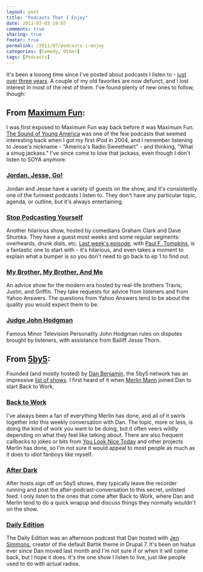 ```yaml
---
layout: post
title: "Podcasts That I Enjoy"
date: 2011-07-03 19:07
comments: true
sharing: true
footer: true
permalink: /2011/07/podcasts-i-enjoy
categories: [Comedy, Other]
tags: [Podcasts]
---
```

It's been a looong time since I've posted about podcasts I listen to - [just over three years](http://www.brockboland.com/2008/04/podcasts-i). A couple of my old favorites are now defunct, and I lost interest in most of the rest of them. I've found plenty of new ones to follow, though:

## From [Maximum Fun](http://maximumfun.org/):
I was first exposed to Maximum Fun way back before it was Maximum Fun. [The Sound of Young America](http://maximumfun.org/shows/sound-young-america) was one of the few podcasts that seemed interesting back when I got my first iPod in 2004, and I remember listening to Jesse's nickname - "America's Radio Sweetheart" - and thinking, "What a smug jackass." I've since come to love that jackass, even though I don't listen to SOYA anymore.

### [Jordan, Jesse, Go!](http://maximumfun.org/shows/jordan-jesse-go)
Jordan and Jesse have a variety of guests on the show, and it's consistently one of the funniest podcasts I listen to. They don't have any particular topic, agenda, or outline, but it's always entertaining.

### [Stop Podcasting Yourself](http://maximumfun.org/shows/stop-podcasting-yourself)
Another hilarious show, hosted by comedians Graham Clark and Dave Shumka. They have a guest most weeks and some regular segments: overheards, drunk dials, etc. [Last week's episode][pftspy], with [Paul F. Tompkins](http://paulftompkins.com/), is a fantastic one to start with - it's hilarious, and even takes a moment to explain what a bumper is so you don't need to go back to ep 1 to find out.

### [My Brother, My Brother, And Me](http://maximumfun.org/shows/my-brother-my-brother-and-me)
An advice show for the modern era hosted by real-life brothers Travis, Justin, and Griffin. They take requests for advice from listeners and from Yahoo Answers. The questions from Yahoo Answers tend to be about the quality you would expect them to be.

### [Judge John Hodgman](http://maximumfun.org/shows/judge-john-hodgman)
Famous Minor Television Personality John Hodgman rules on disputes brought by listeners, with assistance from Bailiff Jesse Thorn.

## From [5by5](http://5by5.tv/):
Founded (and mostly hosted) by [Dan Benjamin](http://hivelogic.com/), the 5by5 network has an impressive [list of shows](http://5by5.tv/broadcasts). I first heard of it when [Merlin Mann](http://www.merlinmann.com/) joined Dan to start Back to Work.

### [Back to Work](http://5by5.tv/b2w)
I've always been a fan of everything Merlin has done, and all of it swirls together into this weekly conversation with Dan. The topic, more or less, is doing the kind of work you want to be doing, but it often veers wildly depending on what they feel like talking about. There are also frequent callbacks to jokes or bits from [You Look Nice Today](http://youlooknicetoday.com/) and other projects Merlin has done, so I'm not sure it would appeal to most people as much as it does to idiot fanboys like myself.

### [After Dark](http://5by5.tv/afterdark)
After hosts sign off on 5by5 shows, they typically leave the recorder running and post the after-podcast-conversation to this secret, unlisted feed. I only listen to the ones that come after Back to Work, where Dan and Merlin tend to do a quick wrapup and discuss things they normally wouldn't on the show.

### [Daily Edition](http://5by5.tv/dailyedition)
The Daily Edition was an afternoon podcast that Dan hosted with [Jen Simmons](http://jensimmons.com/), creator of the default Bartik theme in Drupal 7. It's been on hiatus ever since Dan moved last month and I'm not sure if or when it will come back, but I hope it does. It's the one show I listen to live, just like people used to do with actual radios.

[pftspy]: http://www.maximumfun.org/stop-podcasting-yourself/stop-podcasting-yourself-171-paul-f-tompkins